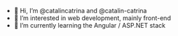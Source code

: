 - 👋 Hi, I’m @catalincatrina and @catalin-catrina
- 👀 I’m interested in web development, mainly front-end
- 🌱 I’m currently learning the Angular / ASP.NET stack


<!---
catalincatrina/catalincatrina is a ✨ special ✨ repository because its `README.md` (this file) appears on your GitHub profile.
You can click the Preview link to take a look at your changes.
--->
